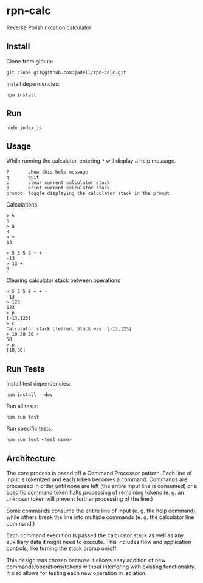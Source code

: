 # rpn-calc
Reverse Polish notation calculator

## Install
Clone from github:
```
git clone git@github.com:jadell/rpn-calc.git
```

Install dependencies:
```
npm install
```

## Run
```
node index.js
```

## Usage
While running the calculator, entering `?` will display a help message.

```
?       show this help message
q       quit
c       clear current calculator stack
p       print current calculator stack
prompt  toggle displaying the calculator stack in the prompt
```

Calculations
```
> 5
5
> 8
8
> +
13
```

```
> 5 5 5 8 + + -
-13
> 13 +
0
```

Clearing calculator stack between operations
```
> 5 5 5 8 + + -
-13
> 123
123
> p
[-13,123]
> c
Calculator stack cleared. Stack was: [-13,123]
> 10 20 30 +
50
> p
[10,50]
```

## Run Tests
Install test dependencies:
```
npm install --dev
```

Run all tests:
```
npm run test
```

Run specific tests:
```
npm run test <test name>
```


## Architecture
The core process is based off a Command Processor pattern. Each line of input is tokenized and each token becomes a command. Commands are processed in order until none are left (the entire input line is consumed) or a specific command token halts processing of remaining tokens (e. g. an unknown token will prevent further processing of the line.)

Some commands consume the entire line of input (e. g. the help command), while others break the line into multiple commands (e. g. the calculator line command.)

Each command execution is passed the calculator stack as well as any auxilliary data it might need to execute. This includes flow and application controls, like turning the stack promp on/off.

This design was chosen because it allows easy addition of new commands/operations/tokens without interfering with existing functionality. It also allows for testing each new operation in isolation.